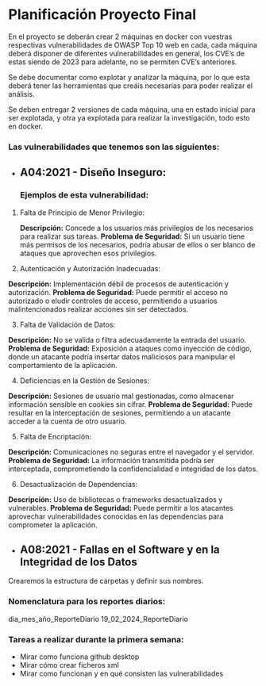 # ﻿Planificación Proyecto Final


En el proyecto se deberán crear 2 máquinas en docker con vuestras respectivas vulnerabilidades de OWASP Top 10 web en cada, cada máquina deberá disponer de diferentes vulnerabilidades en general, los CVE’s de estas siendo de 2023 para adelante, no se permiten CVE’s anteriores.


Se debe documentar como explotar y analizar la máquina, por lo que esta deberá tener las herramientas que creáis necesarias para poder realizar el análisis.


Se deben entregar 2 versiones de cada máquina, una en estado inicial para ser explotada, y otra ya explotada para realizar la investigación, todo esto en docker.

### Las vulnerabilidades que tenemos son las siguientes: 
* ## A04:2021 - Diseño Inseguro:
  
  ### Ejemplos de esta vulnerabilidad:
  
1. Falta de Principio de Menor Privilegio:

    **Descripción:** Concede a los usuarios más privilegios de los necesarios para realizar sus tareas.
    **Problema de Seguridad:** Si un usuario tiene más permisos de los necesarios, podría abusar de ellos o ser blanco de ataques que aprovechen esos privilegios.

2. Autenticación y Autorización Inadecuadas:

**Descripción:** Implementación débil de procesos de autenticación y autorización.
**Problema de Seguridad:** Puede permitir el acceso no autorizado o eludir controles de acceso, permitiendo a usuarios malintencionados realizar acciones sin ser detectados.

3. Falta de Validación de Datos:

**Descripción:** No se valida o filtra adecuadamente la entrada del usuario.
**Problema de Seguridad:** Exposición a ataques como inyección de código, donde un atacante podría insertar datos maliciosos para manipular el comportamiento de la aplicación.

4. Deficiencias en la Gestión de Sesiones:

**Descripción:** Sesiones de usuario mal gestionadas, como almacenar información sensible en cookies sin cifrar.
**Problema de Seguridad:** Puede resultar en la interceptación de sesiones, permitiendo a un atacante acceder a la cuenta de otro usuario.

5. Falta de Encriptación:

**Descripción:** Comunicaciones no seguras entre el navegador y el servidor.
**Problema de Seguridad:** La información transmitida podría ser interceptada, comprometiendo la confidencialidad e integridad de los datos.

6. Desactualización de Dependencias:

**Descripción:** Uso de bibliotecas o frameworks desactualizados y vulnerables.
**Problema de Seguridad:** Puede permitir a los atacantes aprovechar vulnerabilidades conocidas en las dependencias para comprometer la aplicación.

  
* ## A08:2021 - Fallas en el Software y en la Integridad de los Datos

Crearemos la estructura de carpetas y definir sus nombres.

### Nomenclatura para los reportes diarios: 
dia_mes_año_ReporteDiario
19_02_2024_ReporteDiario

### Tareas a realizar durante la primera semana:


* Mirar como funciona github desktop
* Mirar cómo crear ficheros xml
* Mirar como funcionan y en qué consisten las vulnerabilidades
